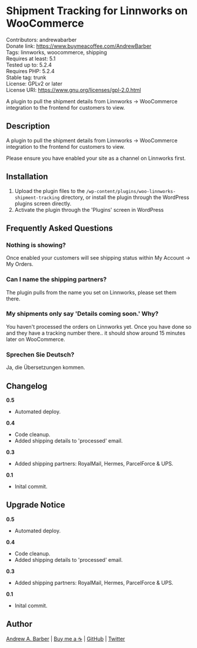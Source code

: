 # Shipment Tracking for Linnworks on WooCommerce

Contributors: andrewabarber  
Donate link: https://www.buymeacoffee.com/AndrewBarber  
Tags: linnworks, woocommerce, shipping  
Requires at least: 5.1  
Tested up to: 5.2.4  
Requires PHP: 5.2.4  
Stable tag: trunk  
License: GPLv2 or later  
License URI: https://www.gnu.org/licenses/gpl-2.0.html

A plugin to pull the shipment details from Linnworks -> WooCommerce integration to the frontend for customers to view.

## Description

A plugin to pull the shipment details from Linnworks -> WooCommerce integration to the frontend for customers to view.

Please ensure you have enabled your site as a channel on Linnworks first.

## Installation

1. Upload the plugin files to the `/wp-content/plugins/woo-linnworks-shipment-tracking` directory, or install the plugin through the WordPress plugins screen directly.
2. Activate the plugin through the 'Plugins' screen in WordPress

## Frequently Asked Questions

### Nothing is showing?

Once enabled your customers will see shipping status within My Account -> My Orders.

### Can I name the shipping partners?

The plugin pulls from the name you set on Linnworks, please set them there.

### My shipments only say 'Details coming soon.' Why?

You haven't processed the orders on Linnworks yet. Once you have done so and they have a tracking number there.. it should show around 15 minutes later on WooCommerce.

### Sprechen Sie Deutsch?

Ja, die Übersetzungen kommen.

## Changelog

**0.5**

- Automated deploy.

**0.4**

- Code cleanup.
- Added shipping details to 'processed' email.

**0.3**

- Added shipping partners: RoyalMail, Hermes, ParcelForce & UPS.

**0.1**

- Inital commit.

## Upgrade Notice

**0.5**

- Automated deploy.

**0.4**

- Code cleanup.
- Added shipping details to 'processed' email.

**0.3**

- Added shipping partners: RoyalMail, Hermes, ParcelForce & UPS.

**0.1**

- Inital commit.

## Author

[Andrew A. Barber](https://andrewbarber.me) | [Buy me a ☕](https://www.buymeacoffee.com/AndrewBarber) | [GitHub](https://github.com/andrewbarber/) | [Twitter](https://twitter.com/AndrewBarber)
